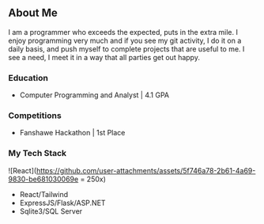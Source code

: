 ## About Me
I am a programmer who exceeds the expected, puts in the extra mile. I enjoy programming very much and if you see my git activity, I do it on a daily basis, and push myself to complete projects that are useful to me. I see a need, I meet it in a way that all parties get out happy.

### Education
- Computer Programming and Analyst | 4.1 GPA

### Competitions
- Fanshawe Hackathon | 1st Place

### My Tech Stack
![React](https://github.com/user-attachments/assets/5f746a78-2b61-4a69-9830-be681030069e = 250x)

- React/Tailwind 
- ExpressJS/Flask/ASP.NET
- Sqlite3/SQL Server
 
